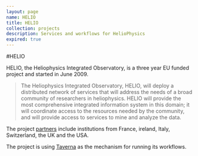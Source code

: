 ```yaml
---
layout: page
name: HELIO
title: HELIO
collection: projects
description: Services and workflows for HelioPhysics
expired: true
---
```


#HELIO

HELIO, the Heliophysics Integrated Observatory, is a three year EU funded project and started in June 2009.

>The Heliophysics Integrated Observatory, HELIO, will deploy a distributed network of services that will
>address the needs of a broad community of researchers in heliophysics. HELIO will provide the most
>comprehensive integrated information system in this domain; it will coordinate access to the resources
>needed by the community, and will provide access to services to mine and analyze the data.

The project [partners](http://www.helio-vo.eu/aboutus/helio_consortium.php) include institutions from France, ireland, Italy, Switzerland, the UK and the USA.

The project is using [Taverna](http://www.taverna.org.uk/) as the mechanism for running its workflows.